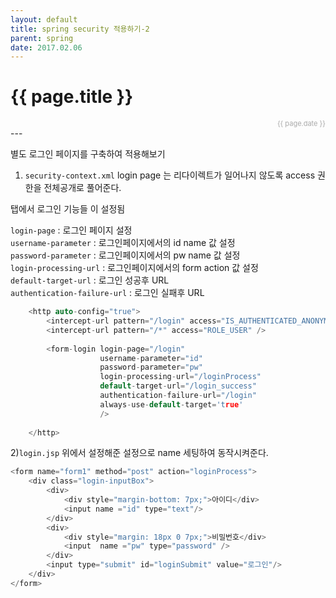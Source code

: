 ```yaml
---
layout: default
title: spring security 적용하기-2
parent: spring
date: 2017.02.06
---
```


<h1>{{ page.title }}</h1>  
<div style="text-align:right; font-size:11px; color:#aaa">{{ page.date }} </div>
---

별도 로그인 페이지를 구축하여 적용해보기

1) `security-context.xml`
login page 는 리다이렉트가 일어나지 않도록 access 권한을 전체공개로 풀어준다.
<form login> 탭에서 로그인 기능들 이 설정됨

`login-page` : 로그인 페이지 설정  
`username-parameter` : 로그인페이지에서의 id name 값 설정   
`password-parameter` : 로그인페이지에서의 pw name 값 설정  
`login-processing-url` : 로그인페이지에서의 form action 값 설정  
`default-target-url` : 로그인 성공후 URL  
`authentication-failure-url` : 로그인 실패후 URL  
  
~~~c
	<http auto-config="true"> 
		<intercept-url pattern="/login" access="IS_AUTHENTICATED_ANONYMOUSLY" />
		<intercept-url pattern="/*" access="ROLE_USER" /> 
		
		<form-login login-page="/login" 
					username-parameter="id" 
					password-parameter="pw"		
					login-processing-url="/loginProcess"
					default-target-url="/login_success" 
					authentication-failure-url="/login"	
					always-use-default-target='true'
					/>
					
	</http> 
~~~


2)`login.jsp`
위에서 설정해준 설정으로 name 세팅하여 동작시켜준다.
~~~c
<form name="form1" method="post" action="loginProcess">
	<div class="login-inputBox"> 
		<div>
			<div style="margin-bottom: 7px;">아이디</div>
			<input name ="id" type="text"/>
		</div>
		<div>
			<div style="margin: 18px 0 7px;">비밀번호</div>
			<input  name ="pw" type="password" />
		</div> 
		<input type="submit" id="loginSubmit" value="로그인"/>
	</div>
</form>
~~~

